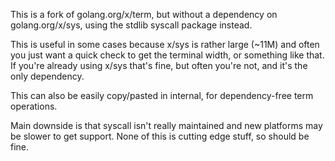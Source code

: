 This is a fork of golang.org/x/term, but without a dependency on
golang.org/x/sys, using the stdlib syscall package instead.

This is useful in some cases because x/sys is rather large (~11M) and often you
just want a quick check to get the terminal width, or something like that. If
you're already using x/sys that's fine, but often you're not, and it's the only
dependency.

This can also be easily copy/pasted in internal, for dependency-free term
operations.

Main downside is that syscall isn't really maintained and new platforms may be
slower to get support. None of this is cutting edge stuff, so should be fine.
